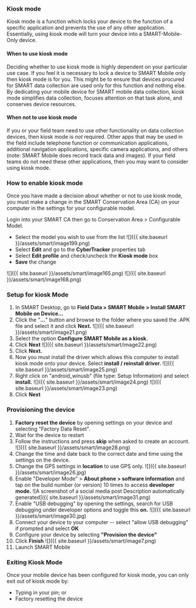 ### Kiosk mode

Kiosk mode is a function which locks your device to the function of a specific application and prevents the use of any other application. Essentially, using kiosk mode will turn your device into a SMART-Mobile-Only device.

#### When to use kiosk mode

Deciding whether to use kiosk mode is highly dependent on your
particular use case. If you feel it is necessary to lock a device to
SMART Mobile only then kiosk mode is for you. This might be to ensure
that devices procured for SMART data collection are used only for this
function and nothing else. By dedicating your mobile device for SMART
mobile data collection, kiosk mode simplifies data collection, focuses
attention on that task alone, and conserves device resources.

#### When not to use kiosk mode

If you or your field team need to use other functionality on data
collection devices, then kiosk mode is *not* required. Other apps that
may be used in the field include telephone function or communication
applications, additional navigation applications, specific camera
applications, and others (note: SMART Mobile does record track data and
images). If your field teams do not need these other applications, then
you may want to consider using kiosk mode.

### How to enable kiosk mode

Once you have made a decision about whether or not to use kiosk mode,
you must make a change in the SMART Conservation Area (CA) on your
computer in the settings for your configurable model.

Login into your SMART CA then go to Conservation Area \> Configurable
Model.

- Select the model you wish to use from the list
![]({{ site.baseurl }}/assets/smart/image199.png)
- Select **Edit** and go to the **CyberTracker** properties tab
- Select **Edit profile** and check/uncheck the **Kiosk mode** box
- **Save** the change

![]({{ site.baseurl }}/assets/smart/image165.png) ![]({{ site.baseurl }}/assets/smart/image168.png)

### Setup for kiosk Mode

1. In SMART Desktop, go to **Field Data \> SMART Mobile \> Install SMART Mobile on Device...**
1. Click the "**\...**" button and browse to the folder where you saved the .APK file and select it and click **Next.**
![]({{ site.baseurl }}/assets/smart/image21.png)
1. Select the option **Configure SMART Mobile as a kiosk.**
1. Click **Next**
![]({{ site.baseurl }}/assets/smart/image22.png)
1. Click **Next.**
1. Now you must install the driver which allows this computer to install kiosk mode onto your device. Select **install / reinstall driver.**
![]({{ site.baseurl }}/assets/smart/image25.png)
1. Right click on "android_winusb" (file type: Setup Information) and select **install.**
![]({{ site.baseurl }}/assets/smart/image24.png)
![]({{ site.baseurl }}/assets/smart/image23.png)
1. Click **Next**

### Provisioning the device

1. **Factory reset the device** by opening settings on your device and selecting "Factory Data Reset".
1. Wait for the device to restart
1. Follow the instructions and press **skip** when asked to create an account.
![]({{ site.baseurl }}/assets/smart/image28.png)
1. Change the time and date back to the correct date and time using the settings on the device.
1. Change the GPS settings in **location** to use GPS only.
![]({{ site.baseurl }}/assets/smart/image26.jpg)
1. Enable "Developer Mode" \> **About phone \> software information** and tap on the build number (or version) 10 times to access **developer mode.**
![A screenshot of a social media post Description automatically generated]({{ site.baseurl }}/assets/smart/image31.png)
1. Enable "USB debugging" by opening the settings, search for USB debugging under developer options and toggle this **on.**
![]({{ site.baseurl }}/assets/smart/image30.jpg)
1. Connect your device to your computer -- select "allow USB debugging" if prompted and select **OK**
1. Configure your device by selecting **"Provision the device"**
1. Click **Finish**
![]({{ site.baseurl }}/assets/smart/image7.png)
1. Launch SMART Mobile

### Exiting Kiosk Mode

Once your mobile device has been configured for kiosk mode, you can only exit out of kiosk mode by:
- Typing in your pin; or
- Factory resetting the device

